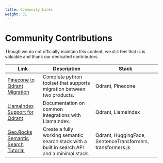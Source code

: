 ```yaml
---
title: Community Links
weight: 31
---
```


# Community Contributions

Though we do not officially maintain this content, we still feel that is is valuable and thank our dedicated contributors. 

| Link | Description                  | Stack  |   
|------|------------------------------|--------|
| [Pinecone to Qdrant Migration](https://github.com/NirantK/qdrant_tools)       | Complete python toolset that supports migration between two products.       | Qdrant, Pinecone |  
| [LlamaIndex Support for Qdrant](https://gpt-index.readthedocs.io/en/latest/examples/vector_stores/QdrantIndexDemo.html)   | Documentation on common integrations with LlamaIndex.    | Qdrant, LlamaIndex |   
| [Geo.Rocks Semantic Search Tutorial](https://geo.rocks/post/qdrant-transformers-js-semantic-search/)           | Create a fully working semantic search stack with a built in search API and a minimal stack.  | Qdrant, HuggingFace, SentenceTransformers, transformers.js | 
